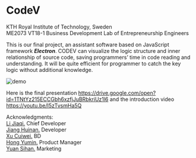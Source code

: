  CodeV
======================================

KTH Royal Institute of Technology, Sweden   
ME2073 VT18-1 Business Development Lab of Entrepreneurship Engineers

This is our final project, an assistant software based on JavaScript framework ***Electron***. CODEV can visualize the logic structure and inner relationship of source code, saving programmers’ time in code reading and understanding. It will be quite efficient for programmer to catch the key logic without additional knowledge.

![demo](https://user-images.githubusercontent.com/26578566/44077402-2564ebac-9fd6-11e8-847e-e4992f3c98a4.jpg)

Here is the final presentation https://drive.google.com/open?id=1TNtYz215ECCGbh6xzfjJuBRbkriUz1l6 and the introduction video https://youtu.be/I5zTvsmHa5Q

Acknowledgments:   
[Li Jiaqi.](https://github.com/KakiGit) Chief Developer   
[Jiang Huinan.](https://github.com/hj3306) Developer    
[Xu Cuiwei.](https://github.com/catvicky) BD    
[Hong Yumin.](https://github.com/housenever) Product Manager    
[Yuan Sihan.](https://github.com/sihanyuan) Marketing
